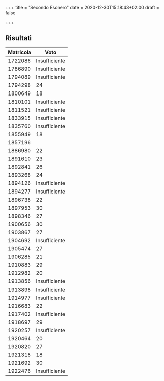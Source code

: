 +++
title = "Secondo Esonero"
date = 2020-12-30T15:18:43+02:00
draft = false

+++

## Risultati

| Matricola | Voto          |
| --------- | ------------- |
| 1722086  | Insufficiente |
| 1786890  | Insufficiente |
| 1794089  | Insufficiente |
| 1794298  | 24 |
| 1800649  | 18 |
| 1810101  | Insufficiente |
| 1811521  | Insufficiente |
| 1833915  | Insufficiente |
| 1835760  | Insufficiente |
| 1855949  | 18 |
| 1857196  | | 24 |
| 1886980  | 22 |
| 1891610  | 23 |
| 1892841  | 26 |
| 1893268  | 24 |
| 1894126  | Insufficiente |
| 1894277  | Insufficiente |
| 1896738  | 22 |
| 1897953  | 30 |
| 1898346  | 27 |
| 1900656  | 30 |
| 1903867  | 27 |
| 1904692  | Insufficiente |
| 1905474  | 27 |
| 1906285  | 21 |
| 1910883  | 29 |
| 1912982  | 20 |
| 1913856  | Insufficiente |
| 1913898  | Insufficiente |
| 1914977  | Insufficiente |
| 1916683  | 22 |
| 1917402  | Insufficiente |
| 1918697  | 29 |
| 1920257  | Insufficiente |
| 1920464  | 20 |
| 1920820  | 27 |
| 1921318  | 18 |
| 1921692  | 30 |
| 1922476  | Insufficiente |
